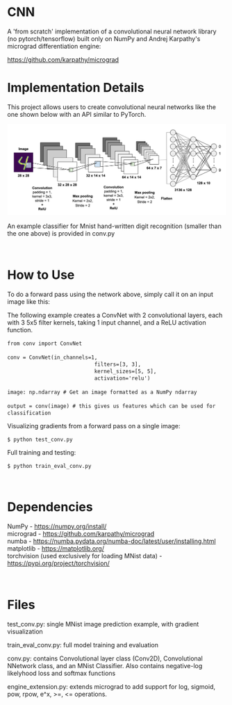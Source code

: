 <h1>CNN</h1>
A 'from scratch' implementation of a convolutional neural network library (no pytorch/tensorflow) built only on NumPy and Andrej Karpathy's micrograd differentiation engine:

https://github.com/karpathy/micrograd

<h1>Implementation Details</h1>
This project allows users to create convolutional neural networks like the one shown below with an API similar to PyTorch.


![alt text](./conv_net_example.png)



An example classifier for Mnist hand-written digit recognition (smaller than the one above) is provided in conv.py

<br>
<h1>How to Use</h1>
To do a forward pass using the network above, simply call it on an input image like this:


The following example creates a ConvNet with 2 convolutional layers, each with 3 5x5 filter kernels, 
taking 1 input channel, and a ReLU activation function.

```
from conv import ConvNet

conv = ConvNet(in_channels=1,
                            filters=[3, 3],
                            kernel_sizes=[5, 5],
                            activation='relu')

image: np.ndarray # Get an image formatted as a NumPy ndarray

output = conv(image) # this gives us features which can be used for classification

```


Visualizing gradients from a forward pass on a single image:

```
$ python test_conv.py
```

Full training and testing:
```
$ python train_eval_conv.py
```

<br>
<h1>Dependencies</h1>

NumPy - https://numpy.org/install/  
micrograd - https://github.com/karpathy/micrograd  
numba - https://numba.pydata.org/numba-doc/latest/user/installing.html  
matplotlib - https://matplotlib.org/  
torchvision (used exclusively for loading MNist data) - https://pypi.org/project/torchvision/  

<br>


<h1>Files</h1>

test_conv.py: single MNist image prediction example, with gradient visualization

train_eval_conv.py: full model training and evaluation

conv.py: contains Convolutional layer class (Conv2D), Convolutional NNetwork class, and an MNist Classifier. 
Also contains negative-log likelyhood loss and softmax functions

engine_extension.py: extends micrograd to add support for log, sigmoid, pow, rpow, e^x, >=, <= operations.
